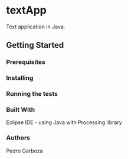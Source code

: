 # textApp
Text application in Java.

## Getting Started

### Prerequisites

### Installing

### Running the tests

### Built With
Eclipse IDE - using Java with Processing library

### Authors
Pedro Garboza
